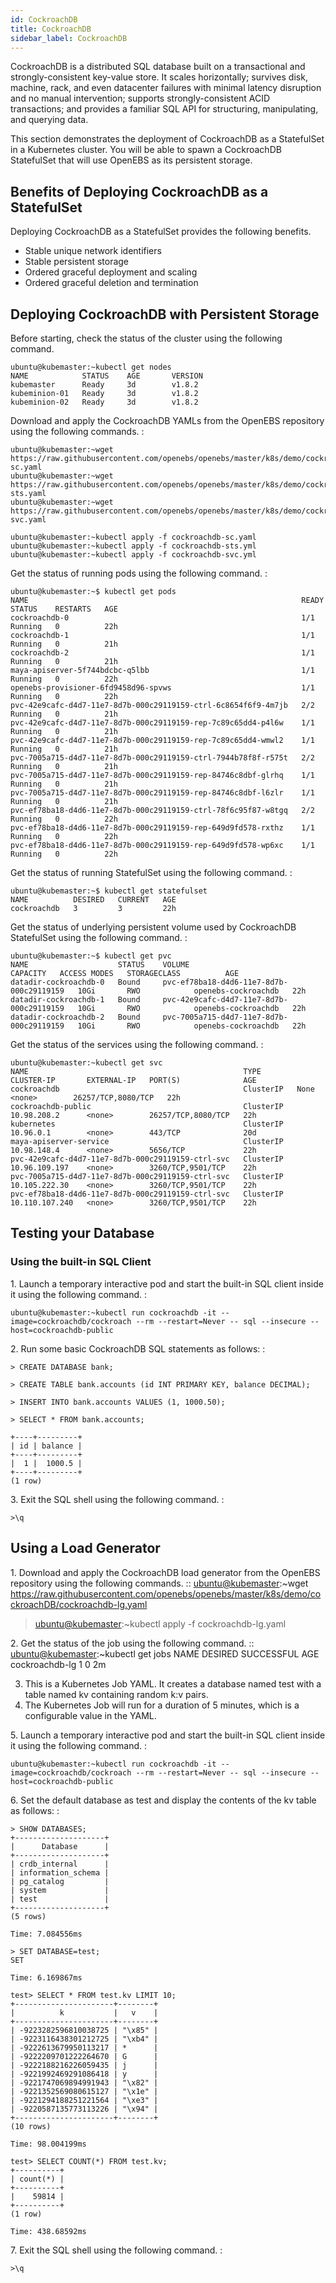 ```yaml
---
id: CockroachDB
title: CockroachDB
sidebar_label: CockroachDB
---
```


CockroachDB is a distributed SQL database built on a transactional and strongly-consistent key-value store. It scales horizontally; survives disk, machine, rack, and even datacenter failures with minimal latency
disruption and no manual intervention; supports strongly-consistent ACID transactions; and provides a familiar SQL API for structuring, manipulating, and querying data.

This section demonstrates the deployment of CockroachDB as a StatefulSet in a Kubernetes cluster. You will be able to spawn a CockroachDB StatefulSet that will use OpenEBS as its persistent storage.

Benefits of Deploying CockroachDB as a StatefulSet
--------------------------------------------------

Deploying CockroachDB as a StatefulSet provides the following benefits.

-   Stable unique network identifiers
-   Stable persistent storage
-   Ordered graceful deployment and scaling
-   Ordered graceful deletion and termination

Deploying CockroachDB with Persistent Storage
---------------------------------------------

Before starting, check the status of the cluster using the following command. 

    ubuntu@kubemaster:~kubectl get nodes
    NAME            STATUS    AGE       VERSION
    kubemaster      Ready     3d        v1.8.2
    kubeminion-01   Ready     3d        v1.8.2
    kubeminion-02   Ready     3d        v1.8.2

Download and apply the CockroachDB YAMLs from the OpenEBS repository
using the following commands. :

    ubuntu@kubemaster:~wget https://raw.githubusercontent.com/openebs/openebs/master/k8s/demo/cockroachDB/cockroachdb-sc.yaml
    ubuntu@kubemaster:~wget https://raw.githubusercontent.com/openebs/openebs/master/k8s/demo/cockroachDB/cockroachdb-sts.yaml
    ubuntu@kubemaster:~wget https://raw.githubusercontent.com/openebs/openebs/master/k8s/demo/cockroachDB/cockroachdb-svc.yaml
    
    ubuntu@kubemaster:~kubectl apply -f cockroachdb-sc.yaml
    ubuntu@kubemaster:~kubectl apply -f cockroachdb-sts.yml
    ubuntu@kubemaster:~kubectl apply -f cockroachdb-svc.yml

Get the status of running pods using the following command. :

    ubuntu@kubemaster:~$ kubectl get pods
    NAME                                                             READY     STATUS    RESTARTS   AGE
    cockroachdb-0                                                    1/1       Running   0          22h
    cockroachdb-1                                                    1/1       Running   0          21h
    cockroachdb-2                                                    1/1       Running   0          21h
    maya-apiserver-5f744bdcbc-q5lbb                                  1/1       Running   0          22h
    openebs-provisioner-6fd9458d96-spvws                             1/1       Running   0          22h
    pvc-42e9cafc-d4d7-11e7-8d7b-000c29119159-ctrl-6c8654f6f9-4m7jb   2/2       Running   0          21h
    pvc-42e9cafc-d4d7-11e7-8d7b-000c29119159-rep-7c89c65dd4-p4l6w    1/1       Running   0          21h
    pvc-42e9cafc-d4d7-11e7-8d7b-000c29119159-rep-7c89c65dd4-wmwl2    1/1       Running   0          21h
    pvc-7005a715-d4d7-11e7-8d7b-000c29119159-ctrl-7944b78f8f-r575t   2/2       Running   0          21h
    pvc-7005a715-d4d7-11e7-8d7b-000c29119159-rep-84746c8dbf-glrhq    1/1       Running   0          21h
    pvc-7005a715-d4d7-11e7-8d7b-000c29119159-rep-84746c8dbf-l6zlr    1/1       Running   0          21h
    pvc-ef78ba18-d4d6-11e7-8d7b-000c29119159-ctrl-78f6c95f87-w8tgq   2/2       Running   0          22h
    pvc-ef78ba18-d4d6-11e7-8d7b-000c29119159-rep-649d9fd578-rxthz    1/1       Running   0          22h
    pvc-ef78ba18-d4d6-11e7-8d7b-000c29119159-rep-649d9fd578-wp6xc    1/1       Running   0          22h

Get the status of running StatefulSet using the following command. :

    ubuntu@kubemaster:~$ kubectl get statefulset
    NAME          DESIRED   CURRENT   AGE
    cockroachdb   3         3         22h

Get the status of underlying persistent volume used by CockroachDB
StatefulSet using the following command. :

    ubuntu@kubemaster:~$ kubectl get pvc
    NAME                    STATUS    VOLUME                                     CAPACITY   ACCESS MODES   STORAGECLASS          AGE
    datadir-cockroachdb-0   Bound     pvc-ef78ba18-d4d6-11e7-8d7b-000c29119159   10Gi       RWO            openebs-cockroachdb   22h
    datadir-cockroachdb-1   Bound     pvc-42e9cafc-d4d7-11e7-8d7b-000c29119159   10Gi       RWO            openebs-cockroachdb   22h
    datadir-cockroachdb-2   Bound     pvc-7005a715-d4d7-11e7-8d7b-000c29119159   10Gi       RWO            openebs-cockroachdb   22h

Get the status of the services using the following command. :

    ubuntu@kubemaster:~kubectl get svc
    NAME                                                TYPE        CLUSTER-IP       EXTERNAL-IP   PORT(S)              AGE
    cockroachdb                                         ClusterIP   None             <none>        26257/TCP,8080/TCP   22h
    cockroachdb-public                                  ClusterIP   10.98.208.2      <none>        26257/TCP,8080/TCP   22h
    kubernetes                                          ClusterIP   10.96.0.1        <none>        443/TCP              20d
    maya-apiserver-service                              ClusterIP   10.98.148.4      <none>        5656/TCP             22h
    pvc-42e9cafc-d4d7-11e7-8d7b-000c29119159-ctrl-svc   ClusterIP   10.96.109.197    <none>        3260/TCP,9501/TCP    22h
    pvc-7005a715-d4d7-11e7-8d7b-000c29119159-ctrl-svc   ClusterIP   10.105.222.30    <none>        3260/TCP,9501/TCP    22h
    pvc-ef78ba18-d4d6-11e7-8d7b-000c29119159-ctrl-svc   ClusterIP   10.110.107.240   <none>        3260/TCP,9501/TCP    22h

Testing your Database
---------------------

### Using the built-in SQL Client

​1. Launch a temporary interactive pod and start the built-in SQL client
inside it using the following command. :

    ubuntu@kubemaster:~kubectl run cockroachdb -it --image=cockroachdb/cockroach --rm --restart=Never -- sql --insecure --host=cockroachdb-public

​2. Run some basic CockroachDB SQL statements as follows: :

    > CREATE DATABASE bank;

    > CREATE TABLE bank.accounts (id INT PRIMARY KEY, balance DECIMAL);

    > INSERT INTO bank.accounts VALUES (1, 1000.50);

    > SELECT * FROM bank.accounts;

    +----+---------+
    | id | balance |
    +----+---------+
    |  1 |  1000.5 |
    +----+---------+
    (1 row)

​3. Exit the SQL shell using the following command. :

    >\q

Using a Load Generator
----------------------

​1. Download and apply the CockroachDB load generator from the OpenEBS
repository using the following commands. :: <ubuntu@kubemaster>:\~wget
<https://raw.githubusercontent.com/openebs/openebs/master/k8s/demo/cockroachDB/cockroachdb-lg.yaml>

> <ubuntu@kubemaster>:\~kubectl apply -f cockroachdb-lg.yaml

​2. Get the status of the job using the following command. ::
<ubuntu@kubemaster>:\~kubectl get jobs NAME DESIRED SUCCESSFUL AGE
cockroachdb-lg 1 0 2m

3.  This is a Kubernetes Job YAML. It creates a database named test with
    a table named kv containing random k:v pairs.
4.  The Kubernetes Job will run for a duration of 5 minutes, which is a
    configurable value in the YAML.

​5. Launch a temporary interactive pod and start the built-in SQL client
inside it using the following command. :

    ubuntu@kubemaster:~kubectl run cockroachdb -it --image=cockroachdb/cockroach --rm --restart=Never -- sql --insecure --host=cockroachdb-public

​6. Set the default database as test and display the contents of the kv
table as follows: :

    > SHOW DATABASES;
    +--------------------+
    |      Database      |
    +--------------------+
    | crdb_internal      |
    | information_schema |
    | pg_catalog         |
    | system             |
    | test               |
    +--------------------+
    (5 rows)
    
    Time: 7.084556ms
    
    > SET DATABASE=test;
    SET
    
    Time: 6.169867ms
    
    test> SELECT * FROM test.kv LIMIT 10;
    +----------------------+--------+
    |          k           |   v    |
    +----------------------+--------+
    | -9223282596810038725 | "\x85" |
    | -9223116438301212725 | "\xb4" |
    | -9222613679950113217 | *      |
    | -9222209701222264670 | G      |
    | -9222188216226059435 | j      |
    | -9221992469291086418 | y      |
    | -9221747069894991943 | "\x82" |
    | -9221352569080615127 | "\x1e" |
    | -9221294188251221564 | "\xe3" |
    | -9220587135773113226 | "\x94" |
    +----------------------+--------+
    (10 rows)
    
    Time: 98.004199ms
    
    test> SELECT COUNT(*) FROM test.kv;
    +----------+
    | count(*) |
    +----------+
    |    59814 |
    +----------+
    (1 row)
    
    Time: 438.68592ms

​7. Exit the SQL shell using the following command. :

    >\q

<!-- Hotjar Tracking Code for https://docs.openebs.io -->
<script>
   (function(h,o,t,j,a,r){
       h.hj=h.hj||function(){(h.hj.q=h.hj.q||[]).push(arguments)};
       h._hjSettings={hjid:785693,hjsv:6};
       a=o.getElementsByTagName('head')[0];
       r=o.createElement('script');r.async=1;
       r.src=t+h._hjSettings.hjid+j+h._hjSettings.hjsv;
       a.appendChild(r);
   })(window,document,'https://static.hotjar.com/c/hotjar-','.js?sv=');
</script>
